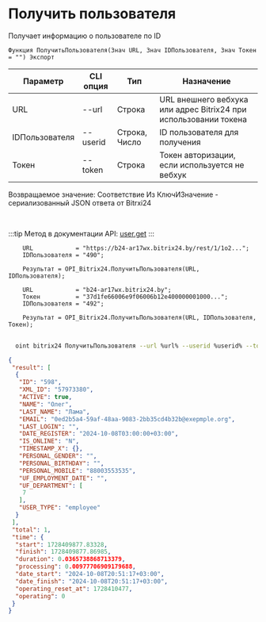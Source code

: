﻿---
sidebar_position: 2
---

# Получить пользователя
 Получает информацию о пользователе по ID



`Функция ПолучитьПользователя(Знач URL, Знач IDПользователя, Знач Токен = "") Экспорт`

  | Параметр | CLI опция | Тип | Назначение |
  |-|-|-|-|
  | URL | --url | Строка | URL внешнего вебхука или адрес Bitrix24 при использовании токена |
  | IDПользователя | --userid | Строка, Число | ID пользователя для получения |
  | Токен | --token | Строка | Токен авторизации, если используется не вебхук |

  
  Возвращаемое значение:   Соответствие Из КлючИЗначение - сериализованный JSON ответа от Bitrxi24

<br/>

:::tip
Метод в документации API: [user.get](https://dev.1c-bitrix.ru/rest_help/users/user_get.php)
:::
<br/>


```bsl title="Пример кода"
    URL            = "https://b24-ar17wx.bitrix24.by/rest/1/1o2...";
    IDПользователя = "490";

    Результат = OPI_Bitrix24.ПолучитьПользователя(URL, IDПользователя);

    URL            = "b24-ar17wx.bitrix24.by";
    Токен          = "37d1fe66006e9f06006b12e400000001000...";
    IDПользователя = "492";

    Результат = OPI_Bitrix24.ПолучитьПользователя(URL, IDПользователя, Токен);
```



```sh title="Пример команды CLI"
    
  oint bitrix24 ПолучитьПользователя --url %url% --userid %userid% --token %token%

```

```json title="Результат"
{
 "result": [
  {
   "ID": "598",
   "XML_ID": "57973380",
   "ACTIVE": true,
   "NAME": "Олег",
   "LAST_NAME": "Лама",
   "EMAIL": "0ed2b5a4-59af-48aa-9083-2bb35cd4b32b@exepmple.org",
   "LAST_LOGIN": "",
   "DATE_REGISTER": "2024-10-08T03:00:00+03:00",
   "IS_ONLINE": "N",
   "TIMESTAMP_X": {},
   "PERSONAL_GENDER": "",
   "PERSONAL_BIRTHDAY": "",
   "PERSONAL_MOBILE": "88003553535",
   "UF_EMPLOYMENT_DATE": "",
   "UF_DEPARTMENT": [
    7
   ],
   "USER_TYPE": "employee"
  }
 ],
 "total": 1,
 "time": {
  "start": 1728409877.83328,
  "finish": 1728409877.86985,
  "duration": 0.0365738868713379,
  "processing": 0.00977706909179688,
  "date_start": "2024-10-08T20:51:17+03:00",
  "date_finish": "2024-10-08T20:51:17+03:00",
  "operating_reset_at": 1728410477,
  "operating": 0
 }
}
```
